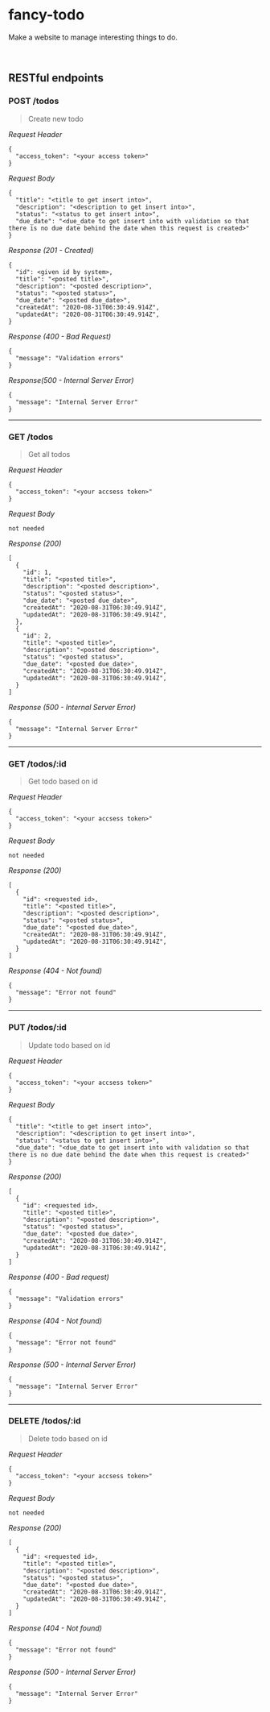 # fancy-todo
Make a website to manage interesting things to do.

&nbsp;

## RESTful endpoints
### POST /todos

> Create new todo

_Request Header_
```
{
  "access_token": "<your access token>"
}
```

_Request Body_
```
{
  "title": "<title to get insert into>",
  "description": "<description to get insert into>",
  "status": "<status to get insert into>",
  "due_date": "<due_date to get insert into with validation so that there is no due date behind the date when this request is created>"
}
```

_Response (201 - Created)_
```
{
  "id": <given id by system>,
  "title": "<posted title>",
  "description": "<posted description>",
  "status": "<posted status>",
  "due_date": "<posted due_date>",
  "createdAt": "2020-08-31T06:30:49.914Z",
  "updatedAt": "2020-08-31T06:30:49.914Z",
}
```

_Response (400 - Bad Request)_
```
{
  "message": "Validation errors"
}
```

_Response(500 - Internal Server Error)_
```
{
  "message": "Internal Server Error"
}
```
---
### GET /todos

> Get all todos

_Request Header_
```
{
  "access_token": "<your accsess token>"
}
```

_Request Body_
```
not needed
```

_Response (200)_
```
[
  {
    "id": 1,
    "title": "<posted title>",
    "description": "<posted description>",
    "status": "<posted status>",
    "due_date": "<posted due_date>",
    "createdAt": "2020-08-31T06:30:49.914Z",
    "updatedAt": "2020-08-31T06:30:49.914Z",
  },
  {
    "id": 2,
    "title": "<posted title>",
    "description": "<posted description>",
    "status": "<posted status>",
    "due_date": "<posted due_date>",
    "createdAt": "2020-08-31T06:30:49.914Z",
    "updatedAt": "2020-08-31T06:30:49.914Z",
  }
]
```

_Response (500 - Internal Server Error)_
```
{
  "message": "Internal Server Error"
}
```
---
### GET /todos/:id

> Get todo based on id

_Request Header_
```
{
  "access_token": "<your accsess token>"
}
```

_Request Body_
```
not needed
```

_Response (200)_
```
[
  {
    "id": <requested id>,
    "title": "<posted title>",
    "description": "<posted description>",
    "status": "<posted status>",
    "due_date": "<posted due_date>",
    "createdAt": "2020-08-31T06:30:49.914Z",
    "updatedAt": "2020-08-31T06:30:49.914Z",
  }
]
```

_Response (404 - Not found)_
```
{
  "message": "Error not found"
}
```
---
### PUT /todos/:id

> Update todo based on id

_Request Header_
```
{
  "access_token": "<your accsess token>"
}
```

_Request Body_
```
{
  "title": "<title to get insert into>",
  "description": "<description to get insert into>",
  "status": "<status to get insert into>",
  "due_date": "<due_date to get insert into with validation so that there is no due date behind the date when this request is created>"
}
```

_Response (200)_
```
[
  {
    "id": <requested id>,
    "title": "<posted title>",
    "description": "<posted description>",
    "status": "<posted status>",
    "due_date": "<posted due_date>",
    "createdAt": "2020-08-31T06:30:49.914Z",
    "updatedAt": "2020-08-31T06:30:49.914Z",
  }
]
```

_Response (400 - Bad request)_
```
{
  "message": "Validation errors"
}
```

_Response (404 - Not found)_
```
{
  "message": "Error not found"
}
```

_Response (500 - Internal Server Error)_
```
{
  "message": "Internal Server Error"
}
```
---
### DELETE /todos/:id

> Delete todo based on id

_Request Header_
```
{
  "access_token": "<your accsess token>"
}
```

_Request Body_
```
not needed
```

_Response (200)_
```
[
  {
    "id": <requested id>,
    "title": "<posted title>",
    "description": "<posted description>",
    "status": "<posted status>",
    "due_date": "<posted due_date>",
    "createdAt": "2020-08-31T06:30:49.914Z",
    "updatedAt": "2020-08-31T06:30:49.914Z",
  }
]
```

_Response (404 - Not found)_
```
{
  "message": "Error not found"
}
```

_Response (500 - Internal Server Error)_
```
{
  "message": "Internal Server Error"
}